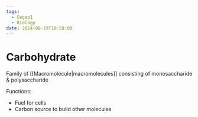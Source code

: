 ```yaml
---
tags:
  - Cegep1
  - Biology
date: 2024-08-19T10:58:00
---
```


# Carbohydrate

Family of [[Macromolecule|macromolecules]] consisting of monosaccharide & polysaccharide

Functions:

- Fuel for cells
- Carbon source to build other molecules